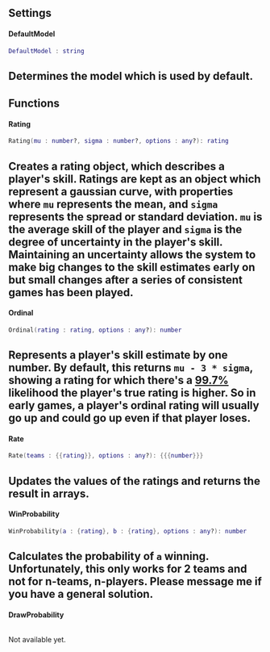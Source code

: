 ## Settings
#### DefaultModel
```lua
DefaultModel : string
```
Determines the model which is used by default.
---
## Functions
#### Rating
```lua
Rating(mu : number?, sigma : number?, options : any?): rating
```
Creates a rating object, which describes a player's skill. Ratings are kept as an object which represent a gaussian curve, with properties where `mu` represents the mean, and `sigma` represents the spread or standard deviation. `mu` is the average skill of the player and `sigma` is the degree of uncertainty in the player's skill. Maintaining an uncertainty allows the system to make big changes to the skill estimates early on but small changes after a series of consistent games has been played.
---
#### Ordinal
```lua
Ordinal(rating : rating, options : any?): number
```
Represents a player's skill estimate by one number. By default, this returns `mu - 3 * sigma`, showing a rating for which there's a [99.7%](https://en.wikipedia.org/wiki/68–95–99.7_rule) likelihood the player's true rating is higher. So in early games, a player's ordinal rating will usually go up and could go up even if that player loses.
---
#### Rate
```lua
Rate(teams : {{rating}}, options : any?): {{{number}}}
```
Updates the values of the ratings and returns the result in arrays.
---
#### WinProbability
```lua
WinProbability(a : {rating}, b : {rating}, options : any?): number
```
Calculates the probability of `a` winning. Unfortunately, this only works for 2 teams and not for n-teams, n-players. Please message me if you have a general solution.
---
#### DrawProbability
```lua

```
Not available yet.